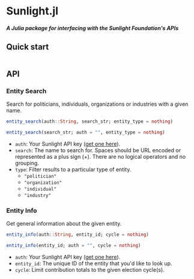 # Sunlight.jl

##### A Julia package for interfacing with the Sunlight Foundation's APIs

## Quick start

```julia

```


## API

### Entity Search

Search for politicians, individuals, organizations or industries with a given name.

```julia
entity_search(auth::String, search_str; entity_type = nothing)

entity_search(search_str; auth = "", entity_type = nothing)
```

- `auth`: Your Sunlight API key ([get one here](http://sunlightfoundation.com/api/)).
- `search`: The name to search for. Spaces should be URL encoded or represented as a plus sign (+). There are no logical operators and no grouping.
- `type`:   Filter results to a particular type of entity.
    * `"politician"`
    * `"organization"`
    * `"individual"`
    * `"industry"`


### Entity Info

Get general information about the given entity.

```julia
entity_info(auth::String, entity_id; cycle = nothing)

entity_info(entity_id; auth = "", cycle = nothing)
```

- `auth`: Your Sunlight API key ([get one here](http://sunlightfoundation.com/api/)).
- `entity_id`: The unique ID of the entity that you'd like to look up.
- `cycle`: Limit contribution totals to the given election cycle(s).
